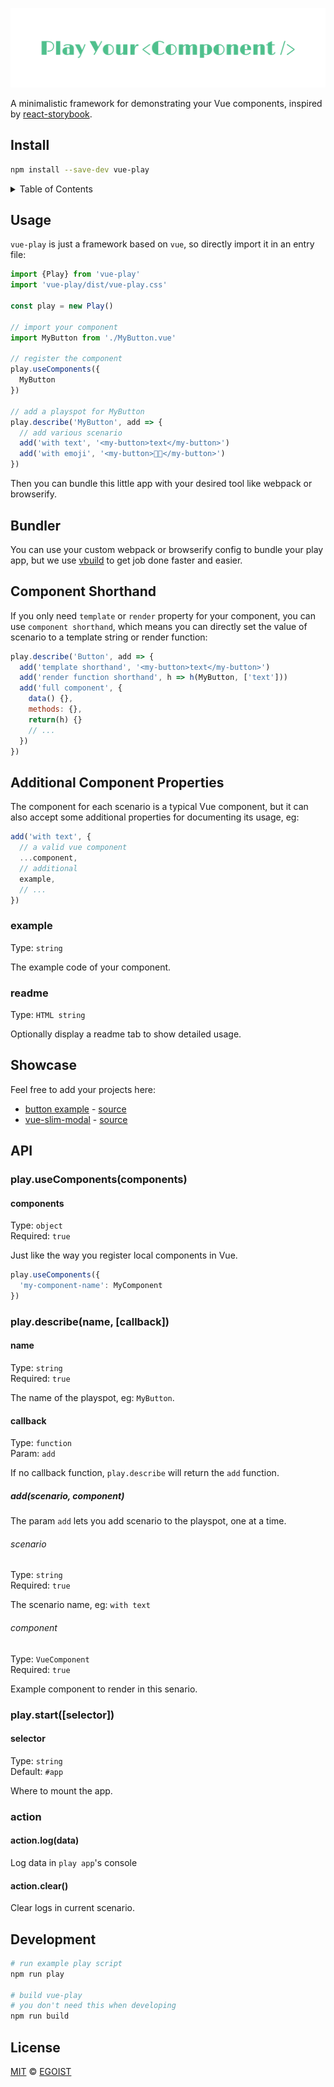 ![logo](./media/logo.png)

A minimalistic framework for demonstrating your Vue components, inspired by [react-storybook](https://github.com/kadirahq/react-storybook).

## Install

```bash
npm install --save-dev vue-play
```

<details><summary>Table of Contents</summary>

<!-- toc -->

- [Usage](#usage)
- [Bundler](#bundler)
- [Component Shorthand](#component-shorthand)
- [Additional Component Properties](#additional-component-properties)
  * [example](#example)
  * [readme](#readme)
- [Showcase](#showcase)
- [API](#api)
  * [play.useComponents(components)](#playusecomponentscomponents)
    + [components](#components)
  * [play.describe(name, [callback])](#playdescribename-callback)
    + [name](#name)
    + [callback](#callback)
      - [add(scenario, component)](#addscenario-component)
        * [scenario](#scenario)
        * [component](#component)
  * [play.start([selector])](#playstartselector)
    + [selector](#selector)
- [Development](#development)
- [License](#license)

<!-- tocstop -->

</details>

## Usage

`vue-play` is just a framework based on `vue`, so directly import it in an entry file:

```js
import {Play} from 'vue-play'
import 'vue-play/dist/vue-play.css'

const play = new Play()

// import your component
import MyButton from './MyButton.vue'

// register the component
play.useComponents({
  MyButton
})

// add a playspot for MyButton
play.describe('MyButton', add => {
  // add various scenario
  add('with text', '<my-button>text</my-button>')
  add('with emoji', '<my-button>🌟🤔</my-button>')
})
```

Then you can bundle this little app with your desired tool like webpack or browserify.

## Bundler

You can use your custom webpack or browserify config to bundle your play app, but we use [vbuild](https://vbuild.js.org/) to get job done faster and easier.

## Component Shorthand

If you only need `template` or `render` property for your component, you can use `component shorthand`, which means you can directly set the value of scenario to a template string or render function:

```js
play.describe('Button', add => {
  add('template shorthand', '<my-button>text</my-button>')
  add('render function shorthand', h => h(MyButton, ['text']))
  add('full component', {
    data() {},
    methods: {},
    return(h) {}
    // ...
  })
})
```

## Additional Component Properties

The component for each scenario is a typical Vue component, but it can also accept some additional properties for documenting its usage, eg:

```js
add('with text', {
  // a valid vue component
  ...component,
  // additional
  example,
  // ...
})
```

### example

Type: `string`

The example code of your component.

### readme

Type: `HTML string`

Optionally display a readme tab to show detailed usage.

## Showcase

Feel free to add your projects here:

- [button example](http://vue-play-button.surge.sh/#/) - [source](https://github.com/vue-play/vue-play/tree/master/play)
- [vue-slim-modal](https://egoistian.com/vue-slim-modal/#/) - [source](https://github.com/egoist/vue-slim-modal/tree/master/playspot)

## API

### play.useComponents(components)

#### components

Type: `object`<br>
Required: `true`

Just like the way you register local components in Vue.

```js
play.useComponents({
  'my-component-name': MyComponent
})
```

### play.describe(name, [callback])

#### name

Type: `string`<br>
Required: `true`

The name of the playspot, eg: `MyButton`.

#### callback

Type: `function`<br>
Param: `add`

If no callback function, `play.describe` will return the `add` function.

##### add(scenario, component)

The param `add` lets you add scenario to the playspot, one at a time.

###### scenario

Type: `string`<br>
Required: `true`

The scenario name, eg: `with text`

###### component

Type: `VueComponent`<br>
Required: `true`

Example component to render in this senario.

### play.start([selector])

#### selector

Type: `string`<br>
Default: `#app`

Where to mount the app.

### action

#### action.log(data)

Log data in `play app`'s console

#### action.clear()

Clear logs in current scenario.

## Development

```bash
# run example play script
npm run play

# build vue-play
# you don't need this when developing
npm run build
```

## License

[MIT](https://egoist.mit-license.org) &copy; [EGOIST](https://github.com/egoist)
